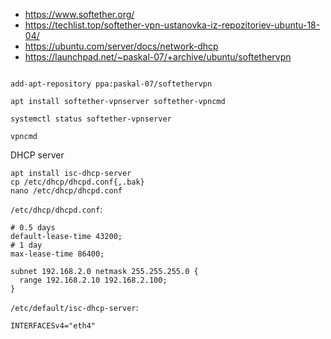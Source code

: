 * https://www.softether.org/
* https://techlist.top/softether-vpn-ustanovka-iz-repozitoriev-ubuntu-18-04/
* https://ubuntu.com/server/docs/network-dhcp
* https://launchpad.net/~paskal-07/+archive/ubuntu/softethervpn

```shell

add-apt-repository ppa:paskal-07/softethervpn

apt install softether-vpnserver softether-vpncmd

systemctl status softether-vpnserver

vpncmd
```
DHCP server
```shell
apt install isc-dhcp-server
cp /etc/dhcp/dhcpd.conf{,.bak}
nano /etc/dhcp/dhcpd.conf
```
`/etc/dhcp/dhcpd.conf`:
```
# 0.5 days
default-lease-time 43200;
# 1 day
max-lease-time 86400;
 
subnet 192.168.2.0 netmask 255.255.255.0 {
  range 192.168.2.10 192.168.2.100;
}
```

`/etc/default/isc-dhcp-server`:
```
INTERFACESv4="eth4"
```

